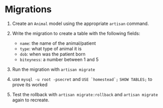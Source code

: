 # Migrations

1. Create an `Animal` model using the appropriate `artisan` command.

1. Write the migration to create a table with the following fields:
    - `name`: the name of the animal/patient
    - `type`: what type of animal it is
    - `dob`: when was the patient born
    - `biteyness`: a number between 1 and 5

1. Run the migration with `artisan migrate`

1. use `mysql -u root -psecret` and ```USE `homestead`;``` ```SHOW TABLES;``` to prove its worked

1. Test the rollback with `artisan migrate:rollback` and `artisan migrate` again to recreate.